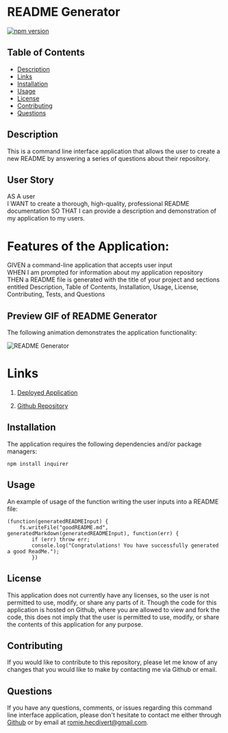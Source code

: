 # README Generator

[![npm version](https://badge.fury.io/js/%40angular%2Fcore.svg)](https://badge.fury.io/js/%40angular%2Fcore)

## Table of Contents
*  [Description](#Description)
*  [Links](#Links)
*  [Installation](#Installation)
*  [Usage](#Usage)
*  [License](#License)
*  [Contributing](#Contributing)
*  [Questions](#Questions)

## Description
This is a command line interface application that allows the user to create a new README by answering a series of questions about their repository.

## User Story

AS A user   
I WANT to create a thorough, high-quality, professional README documentation
SO THAT I can provide a description and demonstration of my application to my users.

# Features of the Application:

GIVEN a command-line application that accepts user input  
WHEN I am prompted for information about my application repository  
THEN a README file is generated with the title of your project and sections entitled Description, Table of Contents, Installation, Usage, License, Contributing, Tests, and Questions  

## Preview GIF of README Generator

The following animation demonstrates the application functionality:

![README Generator](https://github.com/erasersleeve/Multimedia-Search-Engine/blob/master/assets/Read%20It%20or%20Watch%20It.gif)

# Links

1. [Deployed Application](https://rh9891.github.io/READMEGenerator)

2. [Github Repository](https://github.com/rh9891/READMEGenerator)

## Installation

The application requires the following dependencies and/or package managers:
~~~
npm install inquirer
~~~

## Usage

An example of usage of the function writing the user inputs into a README file:
~~~
(function(generatedREADMEInput) {
    fs.writeFile("goodREADME.md", generatedMarkdown(generatedREADMEInput), function(err) {
        if (err) throw err;
        console.log("Congratulations! You have successfully generated a good ReadMe.");
        })
~~~

## License

This application does not currently have any licenses, so the user is not permitted to use, modify, or share any parts of it. Though the code for this application is hosted on Github, where you are allowed to view and fork the code, this does not imply that the user is permitted to use, modify, or share the contents of this application for any purpose.

## Contributing

If you would like to contribute to this repository, please let me know of any changes that you would like to make by contacting me via Github or email.

## Questions

If you have any questions, comments, or issues regarding this command line interface application, please don't hesitate to contact me either through [Github](https://github.com/rh9891) or by email at <romie.hecdivert@gmail.com>.
